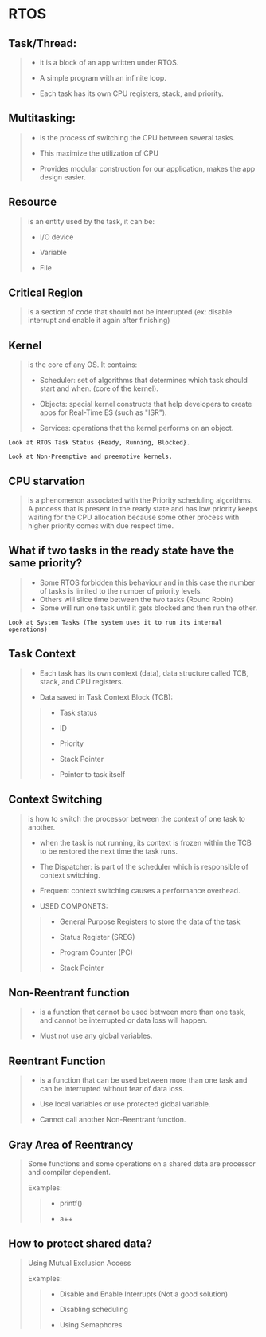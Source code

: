 # RTOS


## Task/Thread:

> * it is a block of an app written under RTOS.
>
> * A simple program with an infinite loop.
>
> * Each task has its own CPU registers, stack, and priority.

## Multitasking:

> * is the process of switching the CPU between several tasks.
>
> * This maximize the utilization of CPU
>
> * Provides modular construction for our application, makes the app design easier.

## Resource
> is an entity used by the task, it can be:
>
> * I/O device
>
> * Variable
>
> * File

## Critical Region
> is a section of code that should not be interrupted (ex: disable interrupt and enable it again after finishing)

## Kernel
> is the core of any OS. It contains:
>
> * Scheduler: set of algorithms that determines which task should start and when. (core of the kernel).
>
> * Objects: special kernel constructs that help developers to create apps for Real-Time ES (such as "ISR").
>
> * Services: operations that the kernel performs on an object.

    Look at RTOS Task Status {Ready, Running, Blocked}.

    Look at Non-Preemptive and preemptive kernels.

## CPU starvation
> is a phenomenon associated with the Priority scheduling algorithms. A process that is present in the ready state and has low priority keeps waiting for the CPU allocation because some other process with higher priority comes with due respect time.

## What if two tasks in the ready state have the same priority?

> * Some RTOS forbidden this behaviour and in this case the number of tasks is limited to the number of priority levels.
> * Others will slice time between the two tasks (Round Robin)
> * Some will run one task until it gets blocked and then run the other.

    Look at System Tasks (The system uses it to run its internal operations)

## Task Context 
> * Each task has its own context (data), data structure called TCB, stack, and CPU registers.
>
> * Data saved in Task Context Block (TCB):
>
>> * Task status
>>
>> * ID
>>
>> * Priority
>>
>> * Stack Pointer
>>
>> * Pointer to task itself

## Context Switching 
> is how to switch the processor between the context of one task to another.
>
> * when the task is not running, its context is frozen within the TCB to be restored the next time the task runs.
>
> * The Dispatcher: is part of the scheduler which is responsible of context switching.
>
> * Frequent context switching causes a performance overhead.
>
> * USED COMPONETS:
>
>> * General Purpose Registers to store the data of the task
>>
>> * Status Register (SREG)
>>
>> * Program Counter (PC)
>>
>> * Stack Pointer

## Non-Reentrant function

> * is a function that cannot be used between more than one task, and cannot be interrupted or data loss will happen.
>
> * Must not use any global variables.

## Reentrant Function

> * is a function that can be used between more than one task and can be interrupted without fear of data loss.
>
> * Use local variables or use protected global variable.
>
> * Cannot call another Non-Reentrant function.

## Gray Area of Reentrancy

> Some functions and some operations on a shared data are processor and compiler dependent.
>
> Examples:
>>
>> * printf()
>>
>> * a++

## How to protect shared data?

> Using Mutual Exclusion Access
>
> Examples:
>
>> * Disable and Enable Interrupts (Not a good solution)
>>
>> * Disabling scheduling
>>
>> * Using Semaphores
